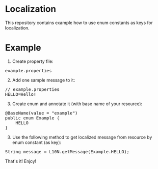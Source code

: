 # Localization

This repository contains example how to use enum constants as keys for localization.

# Example

1. Create property file:
<pre>example.properties</pre>

2. Add one sample message to it:
<pre>// example.properties
HELLO=Hello!
</pre>

3. Create enum and annotate it (with base name of your resource):
<pre>@BaseName(value = "example")
public enum Example {
    HELLO
}
</pre>

3. Use the following method to get localized message from resource by enum constant (as key):
<pre>String message = L10N.getMessage(Example.HELLO);</pre>

That's it! Enjoy!